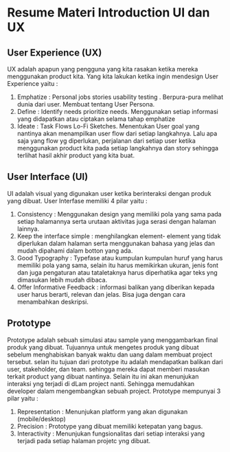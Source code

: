 # Resume Materi Introduction UI dan UX 

## User Experience (UX) ##
UX adalah apapun yang pengguna yang kita rasakan ketika mereka menggunakan product kita. 
Yang kita lakukan ketika ingin mendesign User Experience yaitu :
1. Emphatize	: Personal jobs stories usability testing  . Berpura-pura melihat dunia dari user. Membuat tentang User Persona. 
2. Define		: Identify needs prioritize needs. Menggunakan setiap informasi yang didapatkan atau ciptakan selama tahap emphatize
3. Ideate		: Task Flows Lo-Fi Sketches. Menentukan User goal yang nantinya akan menampilkan user flow dari setiap langkahnya. Lalu apa saja yang flow yg diperlukan, perjalanan dari setiap user ketika menggunakan product kita pada setiap langkahnya dan story sehingga terlihat hasil akhir product yang kita buat.

## User Interface (UI) ##
UI adalah visual yang digunakan user ketika berinteraksi dengan produk yang dibuat.
User Interfase memiliki 4 pilar yaitu :
1. Consistency 			        : Menggunakan design yang memiliki pola yang sama pada setiap halamannya serta urutaan aktivitas juga serasi dengan halaman lainnya. 
2. Keep the interface simple	: menghilangkan element- element yang tidak diperlukan dalam halaman serta menggunakan bahasa yang jelas dan mudah dipahami dalam botton yang ada. 
3. Good Typography 		        : Typefase atau kumpulan kumpulan huruf yang harus memiliki pola yang sama, selain itu harus memikirkan ukuran, jenis font dan juga pengaturan atau tataletaknya harus diperhatika agar teks yng dimasukan lebih mudah dibaca.  
4. Offer Informative Feedback	: informasi balikan yang diberikan kepada user harus berarti, relevan dan jelas. Bisa juga dengan cara menambahkan deskripsi.

## Prototype ##
Prototype adalah sebuah simulasi atau sample yang menggambarkan final produk yang dibuat. Tujuannya untuk mengetes produk yang dibuat sebelum menghabiskan banyak waktu dan uang dalam membuat project tersebut.
selan itu tujuan dari prototype itu adalah mendapatkan balikan dari user, stakeholder, dan team. sehingga mereka dapat memberi masukan terkait product yang dibuat nantinya. Selain itu ini akan menunjukan interaksi yng terjadi di dLam project nanti. Sehingga memudahkan developer dalam mengembangkan sebuah project. 
Prototype mempunyai 3 pilar yaitu :  
1. Representation	: Menunjukan platform yang akan digunakan (mobile/desktop)
2. Precision	    : Prototype yang dibuat memiliki ketepatan yang bagus. 
3. Interactivity	: Menunjukan fungsionalitas dari setiap interaksi yang terjadi pada setiap halaman projetc yng dibuat. 